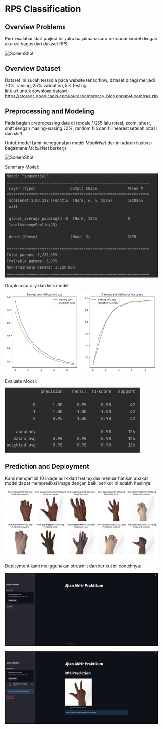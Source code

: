 # RPS Classification

## Overview Problems
Permasalahan dari project ini yaitu bagaimana cara membuat model dengan akurasi bagus dari dataset RPS

![ScreenShot](https://storage.googleapis.com/tfds-data/visualization/fig/rock_paper_scissors-3.0.0.png)

## Overview Dataset
Dataset ini sudah tersedia pada website tensorflow, dataset dibagi menjadi 70% training, 25% validation, 5% testing.<br>link url untuk download dataset: https://storage.googleapis.com/laurencemoroney-blog.appspot.com/rps.zip

## Preprocessing and Modeling
Pada bagian preprocessing data di rescale 1/255 lalu rotasi, zoom, shear, shift dengan masing-masing 20%, random flip dan fill nearest setelah rotasi dan shift

Untuk model kami menggunakan model _MobileNet_ dan ini adalah ilustrasi bagaimana _MobileNet_ berkerja

![ScreenShot](https://www.researchgate.net/publication/348830807/figure/fig1/AS:1022398732185600@1620770261147/Schematic-diagram-of-the-MobileNet-SSD-network-model-structure.jpg)

Summary Model:

![image](summary.png)

Graph accuracy dan loss model:

![image](graph.png)

Evaluate Model:

![image](result.png)

## Prediction and Deployment

Kami mengambil 10 image acak dari testing dan memperhatikan apakah model dapat memprediksi image dengan baik, berikut ini adalah hasilnya:

![image](predict.png)

Deployment kami menggunakan streamlit dan berikut ini contohnya:

![image](deploy-1.png)

![image](deploy-2.png)